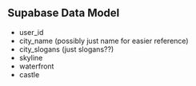 ## Supabase Data Model
  - user_id
  - city_name (possibly just name for easier reference)
  - city_slogans (just slogans??)
  - skyline
  - waterfront 
  - castle


